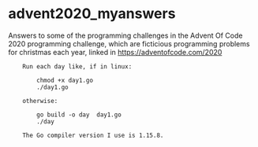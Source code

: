 # advent2020_myanswers
Answers to some of the programming challenges in the Advent Of Code 2020 programming challenge, which are ficticious programming problems for christmas each year, linked in https://adventofcode.com/2020 


        Run each day like, if in linux:

            chmod +x day1.go
            ./day1.go

        otherwise:

            go build -o day  day1.go
            ./day

        The Go compiler version I use is 1.15.8.
        
